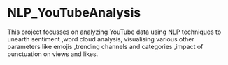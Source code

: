 # NLP_YouTubeAnalysis
This project focusses on analyzing  YouTube data using NLP techniques to unearth sentiment ,word cloud analysis, visualising various other parameters like emojis ,trending channels and categories ,impact of punctuation on views and likes.
